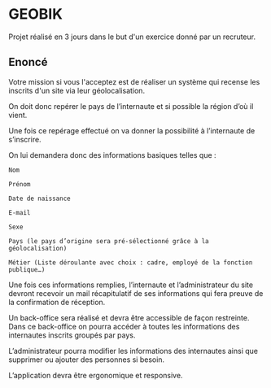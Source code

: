 # GEOBIK

Projet réalisé en 3 jours dans le but d'un exercice donné par un recruteur.

## Enoncé

Votre mission si vous l'acceptez est de réaliser un système qui recense les inscrits d'un site via leur géolocalisation.

On doit donc repérer le pays de l’internaute et si possible la région d’où il vient.

Une fois ce repérage effectué on va donner la possibilité à l’internaute de s’inscrire.

On lui demandera donc des informations basiques telles que :

    Nom

    Prénom

    Date de naissance

    E-mail

    Sexe

    Pays (le pays d’origine sera pré-sélectionné grâce à la géolocalisation)

    Métier (Liste déroulante avec choix : cadre, employé de la fonction publique…)


Une fois ces informations remplies, l’internaute et l’administrateur du site devront recevoir un mail récapitulatif de ses informations qui fera preuve de la confirmation de réception.

Un back-office sera réalisé et devra être accessible de façon restreinte. Dans ce back-office on pourra accéder à toutes les informations des internautes inscrits groupés par pays.

L’administrateur pourra modifier les informations des internautes ainsi que supprimer ou ajouter des personnes si besoin.

L’application devra être ergonomique et responsive.